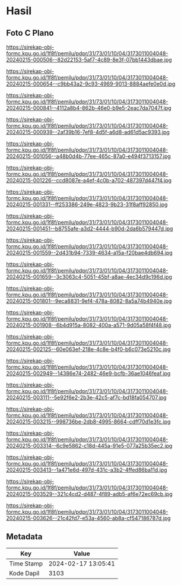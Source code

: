 # Hasil

## Foto C Plano

https://sirekap-obj-formc.kpu.go.id/1f8f/pemilu/pdpr/31/73/01/10/04/3173011004048-20240215-000506--82d22153-5af7-4c89-8e3f-07bb1443dbae.jpg

https://sirekap-obj-formc.kpu.go.id/1f8f/pemilu/pdpr/31/73/01/10/04/3173011004048-20240215-000654--c9bb43a2-9c93-4969-9013-8884aefe0e0d.jpg

https://sirekap-obj-formc.kpu.go.id/1f8f/pemilu/pdpr/31/73/01/10/04/3173011004048-20240215-000841--4112a8b4-862b-46e0-b9e5-2eac7da7047f.jpg

https://sirekap-obj-formc.kpu.go.id/1f8f/pemilu/pdpr/31/73/01/10/04/3173011004048-20240215-000939--2af39b16-7ef8-4d5f-a6d8-ad61d5ac9393.jpg

https://sirekap-obj-formc.kpu.go.id/1f8f/pemilu/pdpr/31/73/01/10/04/3173011004048-20240215-001056--a48b0d4b-77ee-465c-87a0-e494f3713157.jpg

https://sirekap-obj-formc.kpu.go.id/1f8f/pemilu/pdpr/31/73/01/10/04/3173011004048-20240215-001226--ccd8087e-a4ef-4c0b-a702-487397d447f4.jpg

https://sirekap-obj-formc.kpu.go.id/1f8f/pemilu/pdpr/31/73/01/10/04/3173011004048-20240215-001331--ff253386-249e-4823-9b23-31f8aff92850.jpg

https://sirekap-obj-formc.kpu.go.id/1f8f/pemilu/pdpr/31/73/01/10/04/3173011004048-20240215-001451--b8755afe-a3d2-4444-b90d-2da6b579447d.jpg

https://sirekap-obj-formc.kpu.go.id/1f8f/pemilu/pdpr/31/73/01/10/04/3173011004048-20240215-001559--2d431b94-7339-4634-a15a-f20bae4db694.jpg

https://sirekap-obj-formc.kpu.go.id/1f8f/pemilu/pdpr/31/73/01/10/04/3173011004048-20240215-001659--3c3063c4-5051-45bf-a8ae-4ec34d9c196d.jpg

https://sirekap-obj-formc.kpu.go.id/1f8f/pemilu/pdpr/31/73/01/10/04/3173011004048-20240215-001801--9eca8831-9ef4-478a-8082-8a5a74b4940e.jpg

https://sirekap-obj-formc.kpu.go.id/1f8f/pemilu/pdpr/31/73/01/10/04/3173011004048-20240215-001908--6b4d915a-8082-400a-a571-9d05a58f4f48.jpg

https://sirekap-obj-formc.kpu.go.id/1f8f/pemilu/pdpr/31/73/01/10/04/3173011004048-20240215-002125--60e063ef-218e-4c8e-b4f0-b6c073e5210c.jpg

https://sirekap-obj-formc.kpu.go.id/1f8f/pemilu/pdpr/31/73/01/10/04/3173011004048-20240215-002949--14386e74-2482-46e9-bcfb-36ae1046feaf.jpg

https://sirekap-obj-formc.kpu.go.id/1f8f/pemilu/pdpr/31/73/01/10/04/3173011004048-20240215-003111--5e92f6e2-2b3e-42c5-af7c-bd18fa054707.jpg

https://sirekap-obj-formc.kpu.go.id/1f8f/pemilu/pdpr/31/73/01/10/04/3173011004048-20240215-003215--998736be-2db8-4995-8664-cdff70d1e3fc.jpg

https://sirekap-obj-formc.kpu.go.id/1f8f/pemilu/pdpr/31/73/01/10/04/3173011004048-20240215-003314--6c9e5862-c18d-445a-91e5-077a25b35ec2.jpg

https://sirekap-obj-formc.kpu.go.id/1f8f/pemilu/pdpr/31/73/01/10/04/3173011004048-20240215-003413--1a471e6d-497d-431c-a3b2-4ffed86ba11d.jpg

https://sirekap-obj-formc.kpu.go.id/1f8f/pemilu/pdpr/31/73/01/10/04/3173011004048-20240215-003529--321c4cd2-d487-4f89-adb5-af6e72ec69cb.jpg

https://sirekap-obj-formc.kpu.go.id/1f8f/pemilu/pdpr/31/73/01/10/04/3173011004048-20240215-003626--21c42fd7-e53a-4560-ab8a-cf547186787d.jpg


## Metadata

| Key        | Value               |
| ---------- | ------------------- |
| Time Stamp | 2024-02-17 13:05:41 |
| Kode Dapil | 3103                |



